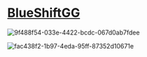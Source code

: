 # [BlueShiftGG](https://learn.blueshift.gg/en)
![9f488f54-033e-4422-bcdc-067d0ab7fdee](https://github.com/user-attachments/assets/558a24ef-7e0c-46f1-a88d-dbaad68d4496)

![fac438f2-1b97-4eda-95ff-87352d10671e](https://github.com/user-attachments/assets/cbf15a15-1d33-4ad5-be93-ba440b7eb4c5)
